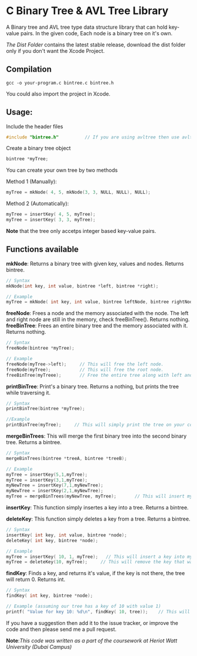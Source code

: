 # C Binary Tree & AVL Tree Library
A Binary tree and AVL tree type data structure library that can hold key-value pairs. 
In the given code, Each node is a binary tree on it's own.

*The Dist Folder* contains the latest stable release, download the dist folder only if you don't want the Xcode Project. 

## Compilation

```shell
gcc -o your-program.c bintree.c bintree.h
```

You could also import the project in Xcode.

## Usage:

Include the header files
```C
#include "bintree.h"          // If you are using avltree then use avltree.h instead of bintree.h
```

Create a binary tree object
```C
bintree *myTree;
```

You can create your own tree by two methods

Method 1 (Manually):
```c
myTree = mkNode( 4, 5, mkNode(3, 3, NULL, NULL), NULL);
```

Method 2 (Automatically):
```c
myTree = insertKey( 4, 5, myTree);
myTree = insertKey( 3, 3, myTree);
```

**Note** that the tree only accetps integer based key-value pairs.

## Functions available

**mkNode**: Returns a binary tree with given key, values and nodes. Returns bintree.
```c
// Syntax
mkNode(int key, int value, bintree *left, bintree *right);

// Example
myTree = mkNode( int key, int value, bintree leftNode, bintree rightNode);
```

**freeNode**: Frees a node and the memory associated with the node. The left and right node are still in the memory, check freeBinTree(). Returns nothing.
**freeBinTree**: Frees an entire binary tree and the memory associated with it. Returns nothing.
```c
// Syntax
freeNode(bintree *myTree);

// Example
freeNode(myTree->left);     // This will free the left node.
freeNode(myTree);           // This will free the root node.
freeBinTree(myTreee);       // Free the entire tree along with left and right nodes.
```

**printBinTree**: Print's a binary tree. Returns a nothing, but prints the tree while traversing it.
```c
// Syntax
printBinTree(bintree *myTree);

//Example
printBinTree(myTree);     // This will simply print the tree on your console.
```

**mergeBinTrees**: This will merge the first binary tree into the second binary tree. Returns a bintree.
```c
// Syntax
mergeBinTrees(bintree *treeA, bintree *treeB);

// Example
myTree = insertKey(5,1,myTree);
myTree = insertKey(3,1,myTree);
myNewTree = insertKey(7,1,myNewTree);
myNewTree = insertKey(2,1,myNewTree);
myTree = mergeBinTrees(myNewTree, myTree);       // This will insert myNewTree into myTree and return it.
```

**insertKey**: This function simply insertes a key into a tree. Returns a bintree.

**deleteKey**: This function simply deletes a key from a tree. Returns a bintree.
```c
// Syntax
insertKey( int key, int value, bintree *node);
deleteKey( int key, bintree *node);

// Example
myTree = insertKey( 10, 1, myTree);   // This will insert a key into myTree
myTree = deleteKey(10, myTree);     // This will remove the key that was inserted in the above line
```

**findKey**: Finds a key, and returns it's value, if the key is not there, the tree will return 0. Returns int.
```c
// Syntax
findKey( int key, bintree *node);

// Example (assuming our tree has a key of 10 with value 1)
printf( "Value for key 10: %d\n", findKey( 10, tree));    // This will print "1"
```

If you have a suggestion then add it to the issue tracker, or improve the code and then please send me a pull request.

**Note**:*This code was written as a part of the coursework at Heriot Watt University (Dubai Campus)*

